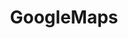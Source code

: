 ---
title: GoogleMaps
crosslinks:
- MapPorn
- japancirclejerk
- autotldr
- TheWire
- iphone
- TheSilphRoad
- gis
- mildlyinfuriating
- CrusaderKings
- london
- pics
- livven
- GoogleEarthPictures
- renderings
---